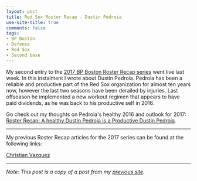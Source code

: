 ```yaml
---
layout: post
title: Red Sox Roster Recap - Dustin Pedroia
use-site-title: true
comments: false
tags:
- BP Boston
- Defense
- Red Sox
- Second base
---
```


My second entry to the [2017 BP Boston Roster Recap series](http://boston.locals.baseballprospectus.com/2017-red-sox-roster-recap-series/) went live last week. In this instalment I wrote about Dustin Pedroia. 
Pedroia has been a reliable and productive part of the Red Sox organization for almost ten years now, however the last two 
seasons have been derailed by injuries. Last offseason he implemented a new workout regimen that appears to have paid dividends, 
as he was back to his productive self in 2016.

Go check out my thoughts on Pedroia's healthy 2016 and outlook for 2017: [Roster Recap: A healthy Dustin Pedroia is a Productive 
Dustin Pedroia](http://boston.locals.baseballprospectus.com/2016/12/29/roster-recap-a-healthy-dustin-pedroia-is-a-productive-dustin-pedroia/).

---

My previous Roster Recap articles for the 2017 series can be found at the following links:

[Christian Vazquez](https://christopherteeter.wordpress.com/2016/12/22/red-sox-roster-recap-bp-boston-christian-vazquez/)

***

*Note: This post is a copy of a post from my [previous site](https://christopherteeter.wordpress.com/).*